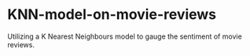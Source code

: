 # KNN-model-on-movie-reviews
Utilizing a K Nearest Neighbours model to gauge the sentiment of movie reviews. 
